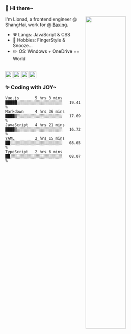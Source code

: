 ### 👋 Hi there~

[<img align="right" width="50%" src="https://github-readme-stats.vercel.app/api?username=Lionad-Morotar&show_icons=true">](https://metrics.lecoq.io/ouuan?template=classic)

I'm Lionad, a frontend engineer @ ShangHai, work for @ [Baxing](https://github.com/baixing).

- ⚒️ Langs: JavaScript & CSS
- 🎨 Hobbies: FingerStyle & Snooze...
- ✏️ OS: Windows + OneDrive == World

<br />

<a href="https://www.lionad.art">
  <img align="left" alt="lionad-art" width="22px" src="https://cdn.jsdelivr.net/npm/simple-icons@3.1.0/icons/wordpress.svg" />
</a>
<a href="#1806234223">
  <img align="left" alt="1806234223" width="22px" src="https://cdn.jsdelivr.net/npm/simple-icons@3.1.0/icons/tencentqq.svg" />
</a>
<a href="https://www.zhihu.com/people/Lionad">
  <img align="left" alt="132yse" width="22px" src="https://cdn.jsdelivr.net/npm/simple-icons@3.1.0/icons/zhihu.svg" />
</a>
<a href="https://github.com/Lionad-Morotar">
  <img align="left" alt="yisar" width="22px" src="https://cdn.jsdelivr.net/npm/simple-icons@3.1.0/icons/github.svg" />
</a>

<br />

### ✨ Coding with JOY~

<!--START_SECTION:waka-->
```text
Vue.js       5 hrs 3 mins    █████░░░░░░░░░░░░░░░░░░░░   19.41 % 
Markdown     4 hrs 36 mins   ████▒░░░░░░░░░░░░░░░░░░░░   17.69 % 
JavaScript   4 hrs 21 mins   ████▒░░░░░░░░░░░░░░░░░░░░   16.72 % 
YAML         2 hrs 15 mins   ██░░░░░░░░░░░░░░░░░░░░░░░   08.65 % 
TypeScript   2 hrs 6 mins    ██░░░░░░░░░░░░░░░░░░░░░░░   08.07 % 
```
<!--END_SECTION:waka-->
